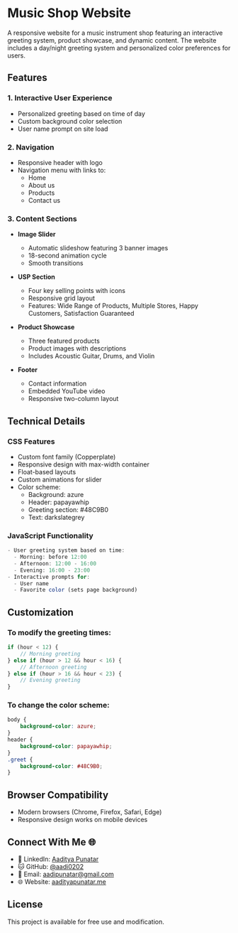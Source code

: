 # Music Shop Website

A responsive website for a music instrument shop featuring an interactive greeting system, product showcase, and dynamic content. The website includes a day/night greeting system and personalized color preferences for users.

## Features

### 1. Interactive User Experience
- Personalized greeting based on time of day
- Custom background color selection
- User name prompt on site load

### 2. Navigation
- Responsive header with logo
- Navigation menu with links to:
  - Home
  - About us
  - Products
  - Contact us

### 3. Content Sections
- **Image Slider**
  - Automatic slideshow featuring 3 banner images
  - 18-second animation cycle
  - Smooth transitions

- **USP Section**
  - Four key selling points with icons
  - Responsive grid layout
  - Features: Wide Range of Products, Multiple Stores, Happy Customers, Satisfaction Guaranteed

- **Product Showcase**
  - Three featured products
  - Product images with descriptions
  - Includes Acoustic Guitar, Drums, and Violin

- **Footer**
  - Contact information
  - Embedded YouTube video
  - Responsive two-column layout

## Technical Details

### CSS Features
- Custom font family (Copperplate)
- Responsive design with max-width container
- Float-based layouts
- Custom animations for slider
- Color scheme:
  - Background: azure
  - Header: papayawhip
  - Greeting section: #48C9B0
  - Text: darkslategrey

### JavaScript Functionality
```javascript
- User greeting system based on time:
  - Morning: before 12:00
  - Afternoon: 12:00 - 16:00
  - Evening: 16:00 - 23:00
- Interactive prompts for:
  - User name
  - Favorite color (sets page background)
```

## Customization

### To modify the greeting times:
```javascript
if (hour < 12) {
    // Morning greeting
} else if (hour > 12 && hour < 16) {
    // Afternoon greeting
} else if (hour > 16 && hour < 23) {
    // Evening greeting
}
```

### To change the color scheme:
```css
body {
    background-color: azure;
}
header {
    background-color: papayawhip;
}
.greet {
    background-color: #48C9B0;
}
```

## Browser Compatibility
- Modern browsers (Chrome, Firefox, Safari, Edge)
- Responsive design works on mobile devices

## Connect With Me 🌐

- 💼 LinkedIn: [Aaditya Punatar](https://www.linkedin.com/in/aaditya-punatar/)
- 🐱 GitHub: [@aadi0202](https://github.com/aadi0202)
- 📧 Email: aadipunatar@gmail.com
- 🌐 Website: [aadityapunatar.me](https://aadityapunatar.me)

## License
This project is available for free use and modification.
